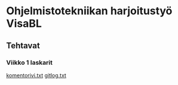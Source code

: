 # Ohjelmistotekniikan harjoitustyö VisaBL 
## Tehtavat 
### Viikko 1 laskarit
[komentorivi.txt](https://github.com/VisaBL/ot-harjoitustyo/blob/master/laskarit/viikko1/komentorivi.txt)
[gitlog.txt](https://github.com/VisaBL/ot-harjoitustyo/blob/master/laskarit/viikko1/gitlog.txt)
